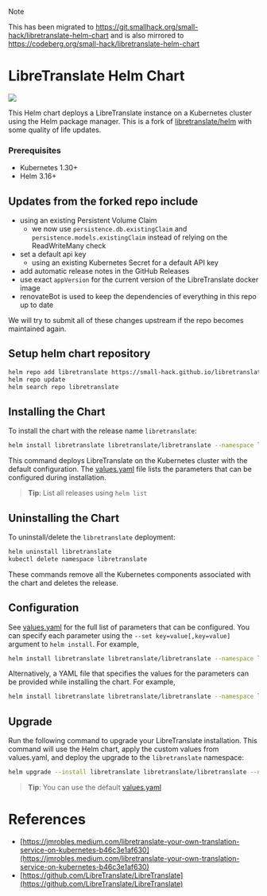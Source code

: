 > [!NOTE]
> This has been migrated to https://git.smallhack.org/small-hack/libretranslate-helm-chart and is also mirrored to https://codeberg.org/small-hack/libretranslate-helm-chart

# LibreTranslate Helm Chart
<a href="https://github.com/small-hack/libretranslate-helm-chart/releases"><img src="https://img.shields.io/github/v/release/small-hack/libretranslate-helm-chart?style=plastic&labelColor=blue&color=green&logo=GitHub&logoColor=white"></a>

This Helm chart deploys a LibreTranslate instance on a Kubernetes cluster using the Helm package manager. This is a fork of [libretranslate/helm](https://github.com/LibreTranslate/helm-chart) with some quality of life updates.

### Prerequisites

- Kubernetes 1.30+
- Helm 3.16+

## Updates from the forked repo include

- using an existing Persistent Volume Claim
  - we now use `persistence.db.existingClaim` and `persistence.models.existingClaim` instead of relying on the ReadWriteMany check
- set a default api key
  - using an existing Kubernetes Secret for a default API key
- add automatic release notes in the GitHub Releases
- use exact `appVersion` for the current version of the LibreTranslate docker image
- renovateBot is used to keep the dependencies of everything in this repo up to date

We will try to submit all of these changes upstream if the repo becomes maintained again.

## Setup helm chart repository

```bash
helm repo add libretranslate https://small-hack.github.io/libretranslate-elm-chart/
helm repo update
helm search repo libretranslate
```

## Installing the Chart

To install the chart with the release name `libretranslate`:

```bash
helm install libretranslate libretranslate/libretranslate --namespace libretranslate --create-namespace
```

This command deploys LibreTranslate on the Kubernetes cluster with the default configuration. The [values.yaml](charts/libretranslate/values.yaml) file lists the parameters that can be configured during installation.

> **Tip**: List all releases using `helm list`

## Uninstalling the Chart

To uninstall/delete the `libretranslate` deployment:

```bash
helm uninstall libretranslate
kubectl delete namespace libretranslate
```

These commands remove all the Kubernetes components associated with the chart and deletes the release.

## Configuration

See [values.yaml](charts/libretranslate/values.yaml) for the full list of parameters that can be configured. You can specify each parameter using the `--set key=value[,key=value]` argument to `helm install`. For example,

```bash
helm install libretranslate libretranslate/libretranslate --namespace libretranslate --create-namespace --set service.port=8080
```

Alternatively, a YAML file that specifies the values for the parameters can be provided while installing the chart. For example,

```bash
helm install libretranslate libretranslate/libretranslate --namespace libretranslate --create-namespace -f values.yaml
```

## Upgrade

Run the following command to upgrade your LibreTranslate installation. This command will use the Helm chart, apply the custom values from values.yaml, and deploy the upgrade to the `libretranslate` namespace:

```bash
helm upgrade --install libretranslate libretranslate/libretranslate --namespace libretranslate -f values.yaml
```

> **Tip**: You can use the default [values.yaml](charts/libretranslate/values.yaml)

# References
- [https://jmrobles.medium.com/libretranslate-your-own-translation-service-on-kubernetes-b46c3e1af630](https://jmrobles.medium.com/libretranslate-your-own-translation-service-on-kubernetes-b46c3e1af630)
- [https://github.com/LibreTranslate/LibreTranslate](https://github.com/LibreTranslate/LibreTranslate)
